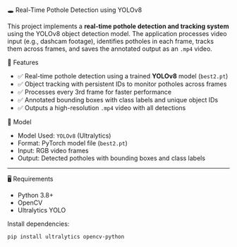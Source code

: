 🕳️ Real-Time Pothole Detection using YOLOv8

This project implements a **real-time pothole detection and tracking system** using the YOLOv8 object detection model. The application processes video input (e.g., dashcam footage), identifies potholes in each frame, tracks them across frames, and saves the annotated output as an `.mp4` video.

 🚀 Features

- ✅ Real-time pothole detection using a trained **YOLOv8** model (`best2.pt`)
- ✅ Object tracking with persistent IDs to monitor potholes across frames
- ✅ Processes every 3rd frame for faster performance
- ✅ Annotated bounding boxes with class labels and unique object IDs
- ✅ Outputs a high-resolution `.mp4` video with all detections


🧠 Model

- Model Used: `YOLOv8` (Ultralytics)
- Format: PyTorch model file (`best2.pt`)
- Input: RGB video frames
- Output: Detected potholes with bounding boxes and class labels

---

 🖥️ Requirements

- Python 3.8+
- OpenCV
- Ultralytics YOLO

Install dependencies:

```bash
pip install ultralytics opencv-python
